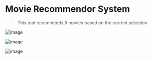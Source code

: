 # Movie Recommendor System

> This tool recommends 5 movies based on the current selection

![image](https://user-images.githubusercontent.com/77397218/231996592-15bbd4f8-fa94-418b-b15b-77c30a357b0c.png)

![image](https://user-images.githubusercontent.com/77397218/231996649-66c19d2d-1cff-47a9-bd05-171d96594ebc.png)

![image](https://user-images.githubusercontent.com/77397218/231996766-886e40d4-2386-474c-8832-1f9b92a7cb19.png)

